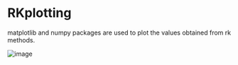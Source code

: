 # RKplotting

matplotlib and numpy packages are used to plot the values obtained from rk methods.

![image](https://user-images.githubusercontent.com/83525214/227444186-4748cdb3-2ae8-4ea7-aa66-1f1f503c8c1a.png)
